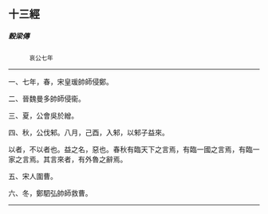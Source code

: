 

## 十三經

##### 穀梁傳
　　　`哀公七年`

* * *

一、七年，春，宋皇瑗帥師侵鄭。

二、晉魏曼多帥師侵衞。

三、夏，公會吳於繒。

四、秋，公伐邾。八月，己酉，入邾，以邾子益來。

以者，不以者也。益之名，惡也。春秋有臨天下之言焉，有臨一國之言焉，有臨一家之言焉。其言來者，有外魯之辭焉。

五、宋人圍曹。

六、冬，鄭駟弘帥師救曹。

* * *

